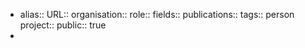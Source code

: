 - alias::
  URL::
  organisation::
  role::
  fields::
  publications:: 
  tags:: person
  project::
  public:: true
-